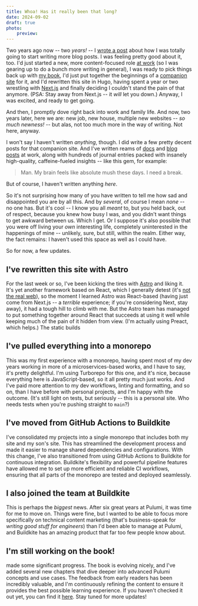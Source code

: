 ```yaml
---
title: Whoa! Has it really been that long?
date: 2024-09-02
draft: true
photo:
    preview:
---
```


Two years ago now -- two _years!_ -- I [wrote a post](/words/its-way-too-quiet-in-here) about how I was totally going to start writing more blog posts. I was feeling pretty good about it, too. I'd just started a new, more content-focused role [at work](https://pulumi.com/) (so I was gearing up to do a bunch more writing in general), I was ready to pick things back up with [my book](https://leanpub.com/pulumi), I'd just put together the beginnings of a [companion site](https://pulumibook.info/) for it, and I'd rewritten this site in Hugo, having spent a year or two wrestling with [Next.js](https://nextjs.org/) and finally deciding I couldn't stand the pain of that anymore. (PSA: Stay away from Next.js -- it _will_ let you down.) Anyway, I was excited, and ready to get going.

And then, I promptly dove right back into work and family life. And now, two years later, here we are: new job, new house, multiple new websites -- _so much newness!_ -- but alas, not too much more in the way of writing. Not here, anyway.

I won't say I haven't written _anything_, though. I did write a few pretty decent posts for that companion site. And I've written reams of [docs](https://pulumi.com/docs) and [blog posts](https://pulumi.com/blog/author/christian-nunciato) at work, along with hundreds of journal entries packed with insanely high-quality, caffeine-fueled insights -- like this gem, for example:

> Man. My brain feels like absolute mush these days. I need a break.

But of course, I haven't written anything _here_.

So it's not surprising how many of you have written to tell me how sad and disappointed you are by all this. And by _several_, of course I mean _none_ -- no one has. But it's cool -- I know you all _meant_ to, but you held back, out of respect, because you knew how busy I was, and you didn't want things to get awkward between us. Which I get. Or I suppose it's also possible that you were off living your _own_ interesting life, completely uninterested in the happenings of mine -- unlikely, sure, but still, within the realm. Either way, the fact remains: I haven't used this space as well as I could have.

So for now, a few updates.

## I've rewritten this site with Astro

For the last week or so, I've been kicking the tires with [Astro](https://astro.build/) and liking it. It's yet another framework based on React, which I generally detest (it's [not the real web](https://medium.com/building-productive/react-ruined-web-development-dd65342a833f)), so the moment I learned Astro was React-based (having just come from Next.js -- a _terrible_ experience; if you're considering Next, stay away), it had a tough hill to climb with me. But the Astro team has managed to put something together around React that succeeds at using it well while keeping much of the pain of it hidden from view. (I'm actually using Preact, which helps.) The static builds

## I've pulled everything into a monorepo

This was my first experience with a monorepo, having spent most of my dev years working in more of a microservices-based works, and I have to say, it's pretty delightful. I'm using Turborepo for this one, and it's nice, because everything here is JavaScript-based, so it all pretty much just works. And I've paid more attention to my dev workflows, linting and formatting, and so on, than I have before with personal projects, and I'm happy with the outcome. (It's still light on tests, but seriously -- this is a personal site. Who needs tests when you're pushing straight to `main`?)

## I've moved from GitHub Actions to Buildkite

I've consolidated my projects into a single monorepo that includes both my site and my son's site. This has streamlined the development process and made it easier to manage shared dependencies and configurations. With this change, I've also transitioned from using GitHub Actions to Buildkite for continuous integration. Buildkite's flexibility and powerful pipeline features have allowed me to set up more efficient and reliable CI workflows, ensuring that all parts of the monorepo are tested and deployed seamlessly.

## I also joined the team at Buildkite

This is perhaps the _biggest_ news. After six great years at Pulumi, it was time for me to move on. Things were fine, but I wanted to be able to focus more specifically on technical content marketing (that's business-speak for _writing good stuff for engineers_) than I'd been able to manage at Pulumi, and Buildkite has an amazing product that far too few people know about.

## I'm still working on the book!

made some significant progress. The book is evolving nicely, and I've added several new chapters that dive deeper into advanced Pulumi concepts and use cases. The feedback from early readers has been incredibly valuable, and I'm continuously refining the content to ensure it provides the best possible learning experience. If you haven't checked it out yet, you can find it [here](https://leanpub.com/pulumi). Stay tuned for more updates!
